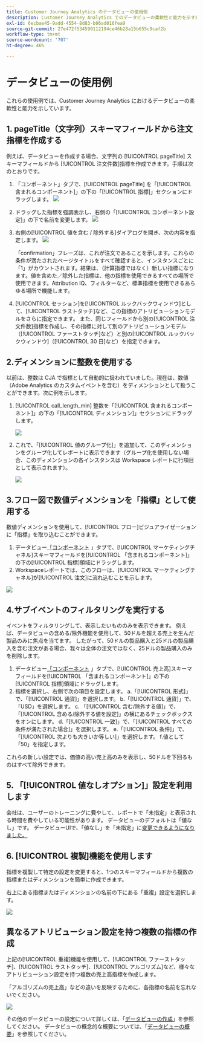```yaml
---
title: Customer Journey Analytics のデータビューの使用例
description: Customer Journey Analytics でのデータビューの柔軟性と能力を示す複数の使用例
exl-id: 6ecbae45-9add-4554-8d83-b06ad016fea9
source-git-commit: 27e472f534590112194ce46b28a15b655c9caf2b
workflow-type: tm+mt
source-wordcount: '707'
ht-degree: 46%

---
```


# データビューの使用例

これらの使用例では、Customer Journey Analytics におけるデータビューの柔軟性と能力を示しています。

## 1. pageTitle（文字列）スキーマフィールドから注文指標を作成する

例えば、データビューを作成する場合、文字列の [!UICONTROL pageTitle] スキーマフィールドから [!UICONTROL 注文件数]指標を作成できます。手順は次のとおりです。

1. 「コンポーネント」タブで、[!UICONTROL pageTitle] を「[!UICONTROL 含まれるコンポーネント]」の下の「[!UICONTROL 指標]」セクションにドラッグします。
   ![](assets/use-case1a.png)
1. ドラッグした指標を強調表示し、右側の「[!UICONTROL コンポーネント設定]」の下で名前を変更します。
   ![](assets/orders.png)
1. 右側の[!UICONTROL 値を含む / 除外する]ダイアログを開き、次の内容を指定します。
   ![](assets/orders2.png)

   「confirmation」フレーズは、これが注文であることを示します。これらの条件が満たされたページタイトルをすべて確認すると、インスタンスごとに「1」がカウントされます。結果は、（計算指標ではなく）新しい指標になります。値を含めた／除外した指標は、他の指標を使用できるすべての場所で使用できます。Attribution IQ、フィルターなど、標準指標を使用できるあらゆる場所で機能します。
1. [!UICONTROL セッション]を[!UICONTROL ルックバックウィンドウ]として、[!UICONTROL ラストタッチ]など、この指標のアトリビューションモデルをさらに指定できます。
また、同じフィールドから別の[!UICONTROL 注文件数]指標を作成し、その指標に対して別のアトリビューションモデル（[!UICONTROL ファーストタッチ]など）と別の[!UICONTROL ルックバックウィンドウ]（[!UICONTROL 30 日]など）を指定できます。

## 2.ディメンションに整数を使用する

以前は、整数は CJA で指標として自動的に扱われていました。現在は、数値（Adobe Analytics のカスタムイベントを含む）をディメンションとして扱うことができます。次に例を示します。

1. [!UICONTROL call_length_min] 整数を「[!UICONTROL 含まれるコンポーネント]」の下の「[!UICONTROL ディメンション]」セクションにドラッグします。

   ![](assets/integers.png)

1. これで、「[!UICONTROL 値のグループ化]」を追加して、このディメンションをグループ化してレポートに表示できます（グループ化を使用しない場合、このディメンションの各インスタンスは Workspace レポートに行項目として表示されます）。

   ![](assets/bucketing.png)

## 3.フロー図で数値ディメンションを「指標」として使用する

数値ディメンションを使用して、[!UICONTROL フロー]ビジュアライゼーションに「指標」を取り込むことができます。

1. データビュー[「コンポーネント](https://experienceleague.adobe.com/docs/analytics-platform/using/cja-dataviews/create-dataview.html?lang=en#configure-component-settings) 」タブで、[!UICONTROL マーケティングチャネル]スキーマフィールドを[!UICONTROL 「含まれるコンポーネント]」の下の[!UICONTROL 指標]領域にドラッグします。
2. Workspaceレポートでは、このフローは、[!UICONTROL マーケティングチャネル]が[!UICONTROL 注文]に流れ込むことを示します。

![](assets/flow.png)

## 4.サブイベントのフィルタリングを実行する

イベントをフィルタリングして、表示したいもののみを表示できます。 例えば、データビューの含める/除外機能を使用して、50ドルを超える売上を生んだ製品のみに焦点を当てます。 したがって、50ドルの製品購入と25ドルの製品購入を含む注文がある場合、我々は全体の注文ではなく、25ドルの製品購入のみを削除します。

1. データビュー[「コンポーネント](https://experienceleague.adobe.com/docs/analytics-platform/using/cja-dataviews/create-dataview.html?lang=en#configure-component-settings) 」タブで、[!UICONTROL 売上高]スキーマフィールドを[!UICONTROL 「含まれるコンポーネント]」の下の[!UICONTROL 指標]領域にドラッグします。
1. 指標を選択し、右側で次の項目を設定します。
a.「[!UICONTROL 形式]」で、「[!UICONTROL 通貨]」を選択します。
b.「[!UICONTROL 通貨]」で、「USD」を選択します。
c. 「[!UICONTROL 含む/除外する値]」で、「[!UICONTROL 含める/除外する値を設定]」の横にあるチェックボックスをオンにします。
d.「[!UICONTROL 一致]」で、「[!UICONTROL すべての条件が満たされた場合]」を選択します。
e.「[!UICONTROL 条件]」で、「[!UICONTROL 次よりも大きいか等しい]」を選択します。
f.値として「50」を指定します。

これらの新しい設定では、価値の高い売上高のみを表示し、50ドルを下回るものはすべて除外できます。

## 5. 「[!UICONTROL 値なしオプション]」設定を利用します

会社は、ユーザーのトレーニングに費やして、レポートで「未指定」と表示される時間を費やしている可能性があります。 データビューのデフォルトは「値なし」です。 データビューUIで、「値なし」を「未指定」に[変更できるようになりました。](https://experienceleague.adobe.com/docs/analytics-platform/using/cja-dataviews/create-dataview.html?lang=en#configure-no-value-options-settings)

## 6. [!UICONTROL 複製]機能を使用します

指標を複製して特定の設定を変更すると、1つのスキーマフィールドから複数の指標またはディメンションを簡単に作成できます。

右上にある指標またはディメンションの名前の下にある「重複」設定を選択します。

![](assets/duplicate.png)

## 異なるアトリビューション設定を持つ複数の指標の作成

上記の[!UICONTROL 重複]機能を使用して、[!UICONTROL ファーストタッチ]、[!UICONTROL ラストタッチ]、[!UICONTROL アルゴリズム]など、様々なアトリビューション設定を持つ複数の売上高指標を作成します。

「アルゴリズムの売上高」などの違いを反映するために、各指標の名前を忘れないでください。

![](assets/algo-revenue.png)

その他のデータビューの設定について詳しくは、「[データビューの作成](/help/data-views/create-dataview.md)」を参照してください。
データビューの概念的な概要については、「[データビューの概要](/help/data-views/data-views.md)」を参照してください。